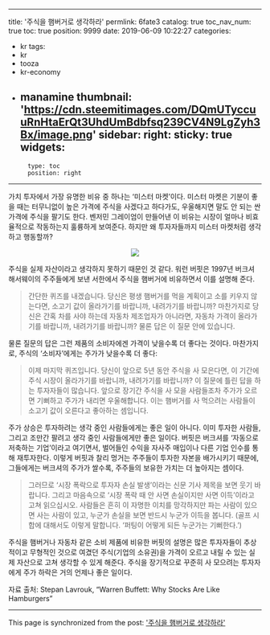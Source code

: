 
---
title: '주식을 햄버거로 생각하라'
permlink: 6fate3
catalog: true
toc_nav_num: true
toc: true
position: 9999
date: 2019-06-09 10:22:27
categories:
- kr
tags:
- kr
- tooza
- kr-economy
- manamine
thumbnail: 'https://cdn.steemitimages.com/DQmUTyccuuRnHtaErQt3UhdUmBdbfsq239CV4N9LgZyh3Bx/image.png'
sidebar:
    right:
        sticky: true
widgets:
    -
        type: toc
        position: right
---


가치 투자에서 가장 유명한 비유 중 하나는 ‘미스터 마켓’이다. 미스터 마켓은 기분이 좋을 때는 터무니없이 높은 가격에 주식을 사겠다고 하다가도, 우울해지면 말도 안 되는 싼 가격에 주식을 팔기도 한다. 벤저민 그레이엄이 만들어낸 이 비유는 시장이 얼마나 비효율적으로 작동하는지 훌륭하게 보여준다. 하지만 왜 투자자들까지 미스터 마켓처럼 생각하고 행동할까?
​<center>
![](https://cdn.steemitimages.com/DQmUTyccuuRnHtaErQt3UhdUmBdbfsq239CV4N9LgZyh3Bx/image.png)
</center>
주식을 실제 자산이라고 생각하지 못하기 때문인 것 같다. 워런 버핏은 1997년 버크셔 해서웨이의 주주들에게 보낸 서한에서 주식을 햄버거에 비유하면서 이를 설명해 준다.

>간단한 퀴즈를 내겠습니다. 당신은 평생 햄버거를 먹을 계획이고 소를 키우지 않는다면, 소고기 값이 올라가기를 바랍니까, 내려가기를 바랍니까? 마찬가지로 당신은 간혹 차를 사야 하는데 자동차 제조업자가 아니라면, 자동차 가격이 올라가기를 바랍니까, 내려가기를 바랍니까? 물론 답은 이 질문 안에 있습니다.

물론 질문의 답은 그런 제품의 소비자에겐 가격이 낮을수록 더 좋다는 것이다. 마찬가지로, 주식의 ‘소비자’에게는 주가가 낮을수록 더 좋다:

>이제 마지막 퀴즈입니다. 당신이 앞으로 5년 동안 주식을 사 모은다면, 이 기간에 주식 시장이 올라가기를 바랍니까, 내려가기를 바랍니까? 이 질문에 틀린 답을 하는 투자자들이 많습니다. 앞으로 장기간 주식을 사 모을 사람들조차 주가가 오르면 기뻐하고 주가가 내리면 우울해합니다. 이는 햄버거를 사 먹으려는 사람들이 소고기 값이 오른다고 좋아하는 셈입니다. 

주가 상승은 투자하려는 생각 중인 사람들에게는 좋은 일이 아니다. 이미 투자한 사람들, 그리고 조만간 팔려고 생각 중인 사람들에게만 좋은 일이다. 버핏은 버크셔를 ‘자동으로 저축하는 기업’이라고 여기면서, 벌어들인 수익을 자사주 매입이나 다른 기업 인수를 통해 재투자한다. 이렇게 버핏과 찰리 멍거는 주주들이 투자한 자본을 배가시키기 때문에, 그들에게는 버크셔의 주가가 쌀수록, 주주들의 보유한 가치는 더 높아지는 셈이다.

>그러므로 ‘시장 폭락으로 투자자 손실 발생’이라는 신문 기사 제목을 보면 웃기 바랍니다. 그리고 마음속으로 ‘시장 폭락 때 안 사면 손실이지만 사면 이득’이라고 고쳐 읽으십시오. 사람들은 흔히 이 자명한 이치를 망각하지만 파는 사람이 있으면 사는 사람이 있고, 누군가 손실을 보면 반드시 누군가 이득을 봅니다. (골프 시합에 대해서도 이렇게 말합니다. ‘퍼팅이 어떻게 되든 누군가는 기뻐한다.’)

주식을 햄버거나 자동차 같은 소비 제품에 비유한 버핏의 설명은 많은 투자자들이 추상적이고 무형적인 것으로 여겼던 주식(기업의 소유권)을 가격이 오르고 내릴 수 있는 실제 자산으로 고쳐 생각할 수 있게 해준다. 주식을 장기적으로 꾸준히 사 모으려는 투자자에게 주가 하락은 거의 언제나 좋은 일이다.​

자료 출처: Stepan Lavrouk, “Warren Buffett: Why Stocks Are Like Hamburgers”

- - -

This page is synchronized from the post: ['주식을 햄버거로 생각하라'](https://steemit.com/@pius.pius/6fate3)
